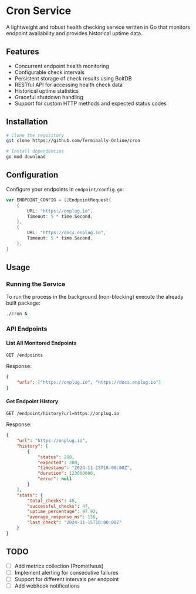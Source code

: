 # Cron Service

A lightweight and robust health checking service written in Go that monitors endpoint availability and provides historical uptime data.

## Features

-   Concurrent endpoint health monitoring
-   Configurable check intervals
-   Persistent storage of check results using BoltDB
-   RESTful API for accessing health check data
-   Historical uptime statistics
-   Graceful shutdown handling
-   Support for custom HTTP methods and expected status codes

## Installation

```bash
# Clone the repository
git clone https://github.com/Terminally-Online/cron

# Install dependencies
go mod download
```

## Configuration

Configure your endpoints in `endpoint/config.go`:

```go
var ENDPOINT_CONFIG = []EndpointRequest{
    {
        URL: "https://onplug.io",
        Timeout: 5 * time.Second,
    },
    {
        URL: "https://docs.onplug.io",
        Timeout: 5 * time.Second,
    },
}
```

## Usage

### Running the Service

To run the process in the background (non-blocking) execute the already built package:

```bash
./cron &
```

### API Endpoints

#### List All Monitored Endpoints

```http
GET /endpoints
```

Response:

```json
{
    "urls": ["https://onplug.io", "https://docs.onplug.io"]
}
```

#### Get Endpoint History

```http
GET /endpoint/history?url=https://onplug.io
```

Response:

```json
{
    "url": "https://onplug.io",
    "history": [
        {
            "status": 200,
            "expected": 200,
            "timestamp": "2024-11-15T10:00:00Z",
            "duration": 123000000,
            "error": null
        }
    ],
    "stats": {
        "total_checks": 48,
        "successful_checks": 47,
        "uptime_percentage": 97.92,
        "average_response_ms": 156,
        "last_check": "2024-11-15T10:00:00Z"
    }
}
```

## TODO

-   [ ] Add metrics collection (Prometheus)
-   [ ] Implement alerting for consecutive failures
-   [ ] Support for different intervals per endpoint
-   [ ] Add webhook notifications
